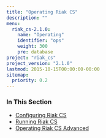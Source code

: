 ```yaml
---
title: "Operating Riak CS"
description: ""
menu:
  riak_cs-2.1.0:
    name: "Operating"
    identifier: "ops"
    weight: 300
    pre: database
project: "riak_cs"
project_version: "2.1.0"
lastmod: 2015-10-15T00:00:00-00:00
sitemap:
  priority: 0.2
---
```


### In This Section

- [Configuring Riak CS](../cookbooks/configuration)
- [Running Riak CS](./running)
- [Operating Riak CS Advanced](./advanced)
